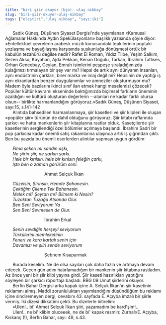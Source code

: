 ```yaml
---
title: "biri şiir okuyor (bşo)- ulaş nikbay" 
slug: "biri-şiir-okuyor-ulaş-nikbay"
tags: ["eleştiri","ulaş nikbay", "sayı:iki"]
---
```


      Sadık Güneş, Düşünen Siyaset Dergisi'nde yayımlanan «Kamusal
Ağlamalar Hakkında Aydın Spekülasyonları» başlıklı yazısında şöyle
diyor: «Entellektüel çevrelerin arabesk müzik konusundaki tepkilerinin
poptaki yozlaşma ve bayağılaşma karşısında suskunluğa dönüşmesi örtük
bir kabulün tezahürü değilse nedir? Rafet El Roman, Yıldız Tilbe, Yeşim
Salkım, Sezen Aksu, Kayahan, Ajda Pekkan, Kenan Doğulu, Tarkan, İbrahim
Tatlıses, Orhan Gencebay, Ceylan, Emrah isimlerini peşpeşe
sıraladığımızda kulağımızı tırmalayan bir şey var mı? Hepsi de artık
aynı dünyanın insanları, aynı endüstrinin çarkları, birer marka ve imaj
değil mi? Hepsinin de yaptığı iş aynı ekranlardan benzer duygulanımlar
ve amneziler oluşturmuyor mu? Madem öyle bazılarını ikinci sınıf ilan
etmek hangi meselemizi çözecek? Popüler kültür kavramı ekseninde
baktığımızda biçimsel farkların öneminin azaldığını ve kültürü oluşturan
değerlerin --alanları ne kadar farklı olursa olsun-- birlikte
harmanlandığını görüyoruz.»Sadık Güneş, Düşünen Siyaset, sayı:15,
s.141-142\
      Alıntıda bahsedilen harmanlanmaya, şiir kasetleri ve şiir klipleri
ile oluşan «popüler şiir» türünün de dahil olduğunu görüyoruz. Şiir
kitabı raflarında şarkıcı ve hatta mankenlerin şiir kitaplarına rastlar
olduk. Kasetçilerde şiir kasetlerinin sergilendiği özel bölümler
açılmaya başlandı. İbrahim Sadri bir pop şarkıcısı kadar önemli satış
rakamlarına ulaşınca artık iş çığrından çıktı. Ben bu yazıda bu önemli
eserlerden alıntılar yapmayı uygun gördüm:

      *Elma şekeri mi sandın aşkı,*\
      *Ne şiirin şiir, ne şarkın şarkı.*\
      *Hele bir kırılsın, hele bir kırılsın feleğin çarkı,*\
      *İşte ben o zaman görürüm seni.*

                                Ahmet Selçuk İlkan

      *Güzelsin, Şirinsin, Hemde Şahanesin.*\
      *Çektiğim Çileme Tek Bahanesin.*\
      *Melek mi? Şeytan mı? Bilmem ki Nesin?*\
      *Tuzaktan Tuzağa Atsanda Olur.*\
      *Ben Seni Seviyorum Ya*\
      *Sen Beni Sevmesen de Olur.*

                                İbrahim Erkal

      *Senin sevdiğin herşeyi seviyorum*\
      *Türkülerini memleketinin*\
      *Feneri ve kara kartalı senin için*\
      *Davamızı ve şiiri sende seviyorum*

                                Şebnem Kısaparmak

      Burada keselim. Ne de olsa sayıları çok daha fazla ve artmaya
devam edecek. Geçen gün adını hatırlamadığım bir mankenin şiir kitabına
rastladım. Az önce yeni bir şiir klibi yayına girdi. Şiir kaseti
hazırlıkları yaptığını söyleyen bir şarkıcı röportaja başladı.
BBG 09 Umut şiirlerini okuyor.\
      Berfin Bahar Dergisi arka kapak içine A. Selçuk İlkan'ın şiir
kasetinin reklamını almış. Maddi zorunluluktan yayımlandığını düşündüğüm
bu reklamı içine sindiremeyen dergi, cevabını 43. sayfada E. Açıyba
imzalı bir şiirle vermiş. İki dizesi dikkatimi çekti. Bu dizelerle
bitirelim:\
      »Ulen!.. bi' Ahmet Selçuk İlkan şiiri, yazamadım be kard'şim!..\
      Ulen!.. ne bi' klibin oluceeek, ne de bi' kapak resmin: Zurna!»E.
Açıyba, Kıskanç (!), Berfin Bahar, sayı: 49, s.43.

